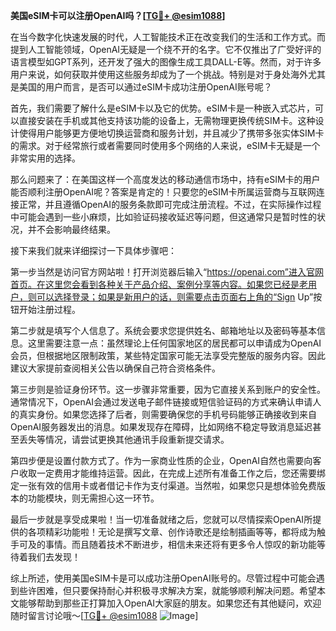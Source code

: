 **美国eSIM卡可以注册OpenAI吗？[[TG💪+ @esim1088](https://t.me/s/esim1088)]**

在当今数字化快速发展的时代，人工智能技术正在改变我们的生活和工作方式。而提到人工智能领域，OpenAI无疑是一个绕不开的名字。它不仅推出了广受好评的语言模型如GPT系列，还开发了强大的图像生成工具DALL-E等。然而，对于许多用户来说，如何获取并使用这些服务却成为了一个挑战。特别是对于身处海外尤其是美国的用户而言，是否可以通过eSIM卡成功注册OpenAI账号呢？

首先，我们需要了解什么是eSIM卡以及它的优势。eSIM卡是一种嵌入式芯片，可以直接安装在手机或其他支持该功能的设备上，无需物理更换传统SIM卡。这种设计使得用户能够更方便地切换运营商和服务计划，并且减少了携带多张实体SIM卡的需求。对于经常旅行或者需要同时使用多个网络的人来说，eSIM卡无疑是一个非常实用的选择。

那么问题来了：在美国这样一个高度发达的移动通信市场中，持有eSIM卡的用户能否顺利注册OpenAI呢？答案是肯定的！只要您的eSIM卡所属运营商与互联网连接正常，并且遵循OpenAI的服务条款即可完成注册流程。不过，在实际操作过程中可能会遇到一些小麻烦，比如验证码接收延迟等问题，但这通常只是暂时性的状况，并不会影响最终结果。

接下来我们就来详细探讨一下具体步骤吧：

第一步当然是访问官方网站啦！打开浏览器后输入“https://openai.com”进入官网首页。在这里您会看到各种关于产品介绍、案例分享等内容。如果您已经是老用户，则可以选择登录；如果是新用户的话，则需要点击页面右上角的“Sign Up”按钮开始注册过程。

第二步就是填写个人信息了。系统会要求您提供姓名、邮箱地址以及密码等基本信息。这里需要注意一点：虽然理论上任何国家地区的居民都可以申请成为OpenAI会员，但根据地区限制政策，某些特定国家可能无法享受完整版的服务内容。因此建议大家提前查阅相关公告以确保自己符合资格条件。

第三步则是验证身份环节。这一步骤非常重要，因为它直接关系到账户的安全性。通常情况下，OpenAI会通过发送电子邮件链接或短信验证码的方式来确认申请人的真实身份。如果您选择了后者，则需要确保您的手机号码能够正确接收到来自OpenAI服务器发出的消息。如果发现存在障碍，比如网络不稳定导致消息延迟甚至丢失等情况，请尝试更换其他通讯手段重新提交请求。

第四步便是设置付款方式了。作为一家商业性质的企业，OpenAI自然也需要向客户收取一定费用才能维持运营。因此，在完成上述所有准备工作之后，您还需要绑定一张有效的信用卡或者借记卡作为支付渠道。当然啦，如果您只是想体验免费版本的功能模块，则无需担心这一环节。

最后一步就是享受成果啦！当一切准备就绪之后，您就可以尽情探索OpenAI所提供的各项精彩功能啦！无论是撰写文章、创作诗歌还是绘制插画等等，都将成为触手可及的事情。而且随着技术不断进步，相信未来还将有更多令人惊叹的新功能等待着我们去发现！

综上所述，使用美国eSIM卡是可以成功注册OpenAI账号的。尽管过程中可能会遇到些许困难，但只要保持耐心并积极寻求解决方案，就能够顺利解决问题。希望本文能够帮助到那些正打算加入OpenAI大家庭的朋友。如果您还有其他疑问，欢迎随时留言讨论哦～[[TG💪+ @esim1088](https://t.me/s/esim1088) ![Image](https://i.postimg.cc/4NQfJmqS/Snipaste-2025-05-13-00-14-12.png)]